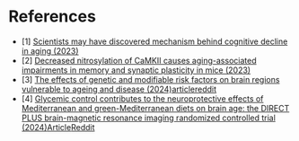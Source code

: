 # References
- [1] [Scientists may have discovered mechanism behind cognitive decline in aging (2023)](https://medicalxpress.com/news/2023-07-scientists-mechanism-cognitive-decline-aging.html)
- [2] [Decreased nitrosylation of CaMKII causes aging-associated impairments in memory and synaptic plasticity in mice (2023)](https://www.science.org/doi/10.1126/scisignal.ade5892)
- [3] [The effects of genetic and modifiable risk factors on brain regions vulnerable to ageing and disease (2024)](https://www.nature.com/articles/s41467-024-46344-2)[article](https://www.ox.ac.uk/news/2024-03-27-risk-factors-faster-aging-brain-revealed-new-study)[reddit](https://www.reddit.com/r/science/comments/1bp7tlt/risk_factors_for_faster_aging_in_the_brain_that/)
- [4] [Glycemic control contributes to the neuroprotective effects of Mediterranean and green-Mediterranean diets on brain age: the DIRECT PLUS brain-magnetic resonance imaging randomized controlled trial (2024)](https://www.sciencedirect.com/science/article/pii/S0002916524007457)[Article](https://www.eurekalert.org/news-releases/1063586)[Reddit](https://www.reddit.com/r/science/comments/1gjkhmp/new_study_reveals_blood_sugar_control_is_a_key/)
